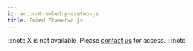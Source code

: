 ```yaml
---
id: account-embed-phasetwo-js
title: Embed Phasetwo.js
---
```


:::note
X is not available. Please [contact us](mailto:support@phasetwo.io) for access.
:::note
